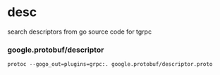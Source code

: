 # desc
search descriptors from go source code for tgrpc


### google.protobuf/descriptor

```
protoc --gogo_out=plugins=grpc:. google.protobuf/descriptor.proto
```
